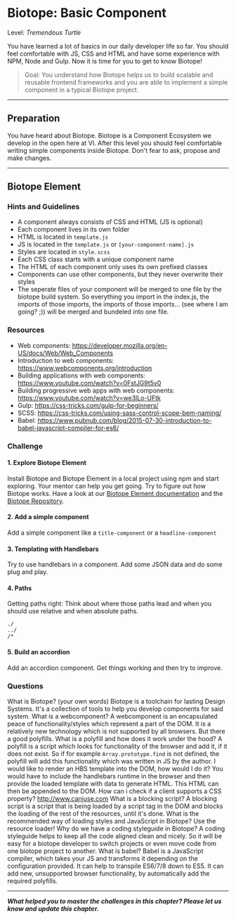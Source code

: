 # Biotope: Basic Component
Level: *Tremendous Turtle*

You have learned a lot of basics in our daily developer life so far. You should feel comfortable with JS, CSS and HTML and have some experience with NPM, Node and Gulp. Now it is time for you to get to know Biotope!

> Goal: You understand how Biotope helps us to build scalable and reusable frontend frameworks and you are able to implement a simple component in a typical Biotope project.

---

## Preparation

You have heard about Biotope. Biotope is a Component Ecosystem we develop in the open here at VI. After this level you should feel comfortable writing simple components inside Biotope. Don't fear to ask, propose and make changes.

---

## Biotope Element

### Hints and Guidelines

- A component always consists of CSS and HTML (JS is optional)
- Each component lives in its own folder
- HTML is located in `template.js`
- JS is located in the `template.js` or `[your-component-name].js`
- Styles are located in `style.scss`
- Each CSS class starts with a unique component name
- The HTML of each component only uses its own prefixed classes
- Components can use other components, but they never overwrite their styles
- The seperate files of your component will be merged to one file by the biotope build system. So everything you import in the index.js, the imports of those imports, the imports of those imports... (see where I am going? ;)) will be merged and bundeled into one file.


### Resources

- Web components: https://developer.mozilla.org/en-US/docs/Web/Web_Components
- Introduction to web components: https://www.webcomponents.org/introduction
- Building applications with web components: https://www.youtube.com/watch?v=0FstJG9t5v0
- Building progressive web apps with web components: https://www.youtube.com/watch?v=we3lLo-UFtk
- Gulp: https://css-tricks.com/gulp-for-beginners/
- SCSS: https://css-tricks.com/using-sass-control-scope-bem-naming/
- Babel: https://www.pubnub.com/blog/2015-07-30-introduction-to-babel-javascript-compiler-for-es6/

### Challenge
#### 1. Explore Biotope Element
Install Biotope and Biotope Element in a local project using npm and start exploring. Your mentor can help you get going. Try to figure out how Biotope works. Have a look at our [Biotope Element documentation](https://element.biotope.sh/) and the [Biotope Repository](https://github.com/biotope/biotope).

#### 2. Add a simple component
Add a simple component like a `title-component` or a `headline-component`

#### 3. Templating with Handlebars
Try to use handlebars in a component. Add some JSON data and do some plug and play.

#### 4. Paths
Getting paths right: Think about where those paths lead and when you should use relative and when absolute paths.
```
./
../
/*
```

#### 5. Build an accordion
Add an accordion component. Get things working and then try to improve.

### Questions
<questions-component>
  <question-component>What is Biotope? (your own words)</question-component>
  <answer-component>Biotope is a toolchain for lasting Design Systems. It's a collection of tools to help you develop components for said system.</answer-component>
  <question-component>What is a webcomponent?</question-component>
  <answer-component>A webcomponent is an encapsulated peace of functionality/styles which represent a part of the DOM. It is a relatively new technology which is not supported by all browsers. But there a good polyfills.</answer-component>
  <question-component>What is a polyfill and how does it work under the hood?</question-component>
  <answer-component>A polyfill is a script which looks for functionality of the browser and add it, if it does not exist. So if for example <code>Array.prototype.find</code> is not defined, the polyfill will add this functionality which was written in JS by the author.</answer-component>
  <question-component>I would like to render an HBS template into the DOM, how would I do it?</question-component>
  <answer-component>You would have to include the handlebars runtime in the browser and then provide the loaded template with data to generate HTML. This HTML can then be appended to the DOM.</answer-component>
  <question-component>How can i check if a client supports a CSS property?</question-component>
  <answer-component><a href="http://www.caniuse.com" target=_blank>http://www.caniuse.com</a></answer-component>
  <question-component>What is a blocking script?</question-component>
  <answer-component>A blocking script is a script that is being loaded by a script tag in the DOM and blocks the loading of the rest of the resources, until it's done.</answer-component>
  <question-component>What is the recommended way of loading styles and JavaScript in Biotope?</question-component>
  <answer-component>Use the resource loader!</answer-component>
  <question-component>Why do we have a coding styleguide in Biotope?</question-component>
  <answer-component>A coding styleguide helps to keep all the code aligned clean and nicely. So it will be easy for a biotope developer to switch projects or even move code from one biotope project to another.</answer-component>
  <question-component>What is babel?</question-component>
  <answer-component>Babel is a JavaScript compiler, which takes your JS and transforms it depending on the configuration provided. It can help to transpile ES6/7/8 down to ES5. It can add new, unsupported browser functionality, by automatically add the required polyfills.</answer-component>
</questions-component>


<authors-component v-bind:authors="[
    {
      username: 'SheepFromHeaven',
      name: 'Marc Emmanuel'
    }]"/>

---------------------------------------

_**What helped you to master the challenges in this chapter? Please let us know and update this chapter.**_
